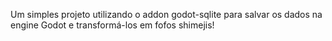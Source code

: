 Um simples projeto utilizando o addon godot-sqlite para salvar os dados na engine Godot e transformá-los em fofos shimejis!
